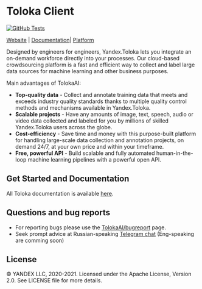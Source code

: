# Toloka Client

[![GitHub Tests][github_tests_badge]][github_tests_link]

[github_tests_badge]: https://github.com/TolokaAI/toloka-kit/workflows/Tests/badge.svg?branch=main
[github_tests_link]: https://github.com/TolokaAI/toloka-kit/actions?query=workflow:Tests

[Website](https://toloka.ai) |
[Documentation](https://yandex.ru/dev/toloka/doc/concepts/about.html?lang=en)|
[Platform](http://toloka.yandex.com)


Designed by engineers for engineers, Yandex.Toloka lets you integrate an on-demand workforce directly into your processes. Our cloud-based crowdsourcing platform is a fast and efficient way to collect and label large data sources for machine learning and other business purposes.

Main advantages of TolokaAI:
  - **Top-quality data** -  Collect and annotate training data that meets and exceeds industry quality standards thanks to multiple quality control methods and mechanisms available in Yandex.Toloka.
  - **Scalable projects** - Have any amounts of image, text, speech, audio or video data collected and labeled for you by millions of skilled Yandex.Toloka users across the globe.
  - **Cost-efficiency** - Save time and money with this purpose-built platform for handling large-scale data collection and annotation projects, on demand 24/7, at your own price and within your timeframe.
  - **Free, powerful API** - Build scalable and fully automated human-in-the-loop machine learning pipelines with a powerful open API.


Get Started and Documentation
--------------
All Toloka documentation is available [here](https://yandex.ru/dev/toloka/doc/concepts/about.html?lang=en).


Questions and bug reports
--------------
* For reporting bugs please use the [TolokaAI/bugreport](https://github.com/TolokaAI/toloka-kit/issues) page.
* Seek prompt advice at Russian-speaking [Telegram chat](https://t.me/tolokacommunity) (Eng-speaking are comming soon)



License
-------
© YANDEX LLC, 2020-2021. Licensed under the Apache License, Version 2.0. See LICENSE file for more details.
